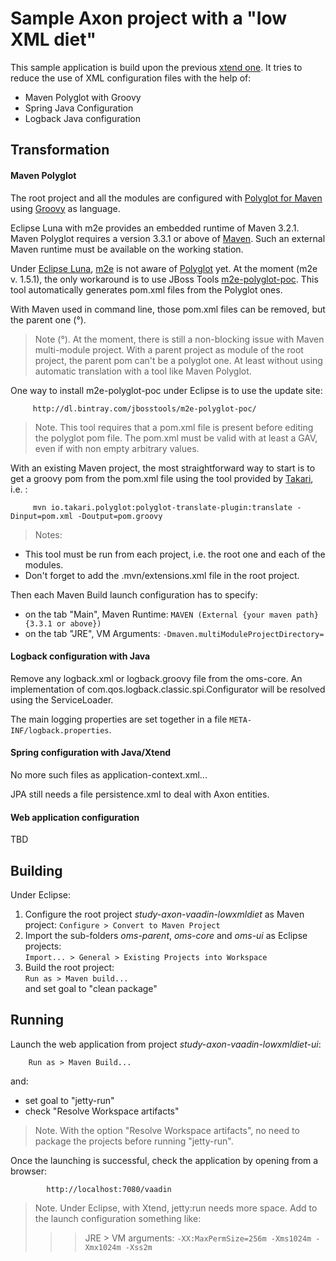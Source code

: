 Sample Axon project with a "low XML diet"
======

This sample application is build upon the previous [xtend one](../xtend). It tries to reduce the use of XML configuration files with the help of:

* Maven Polyglot with Groovy
* Spring Java Configuration
* Logback Java configuration

Transformation
-------

#### Maven Polyglot ####

The root project and all the modules are configured with [Polyglot for Maven](https://github.com/takari/maven-polyglot) using [Groovy](http://groovy-lang.org/) as language.

Eclipse Luna with m2e provides an embedded runtime of Maven 3.2.1. Maven Polyglot requires a version 3.3.1 or above of [Maven](https://maven.apache.org/). Such an external Maven runtime must be available on the working station.

Under [Eclipse Luna](https://projects.eclipse.org/releases/luna), [m2e](http://eclipse.org/m2e/) is not aware of [Polyglot](https://github.com/takari/maven-polyglot) yet. At the moment (m2e v. 1.5.1), the only workaround is to use JBoss Tools [m2e-polyglot-poc](https://github.com/jbosstools/m2e-polyglot-poc). This tool automatically generates pom.xml files from the Polyglot ones.

With Maven used in command line, those pom.xml files can be removed, but the parent one (°).

>Note (°). At the moment, there is still a non-blocking issue with Maven multi-module project. With a parent project as module of the root project, the parent pom can't be a polyglot one. At least without using automatic translation with a tool like Maven Polyglot.

One way to install m2e-polyglot-poc under Eclipse is to use the update site:
         
         http://dl.bintray.com/jbosstools/m2e-polyglot-poc/
         
> Note. This tool requires that a pom.xml file is present before editing the polyglot pom file. The pom.xml must be valid with at least a GAV, even if with non empty arbitrary values.  

With an existing Maven project, the most straightforward way to start is to get a groovy pom from the pom.xml file using the tool provided by [Takari](http://takari.io/), i.e. :

         mvn io.takari.polyglot:polyglot-translate-plugin:translate -Dinput=pom.xml -Doutput=pom.groovy

>Notes:  
- This tool must be run from each project, i.e. the root one and each of the modules.   
- Don't forget to add the .mvn/extensions.xml file in the root project.

Then each Maven Build launch configuration has to specify:

* on the tab "Main", Maven Runtime: `MAVEN (External {your maven path} {3.3.1 or above})`
* on the tab "JRE", VM Arguments: `-Dmaven.multiModuleProjectDirectory=`

#### Logback configuration with Java ####

Remove any logback.xml or logback.groovy file from the oms-core. An implementation of com.qos.logback.classic.spi.Configurator will be resolved using the ServiceLoader.

The main logging properties are set together in a file `META-INF/logback.properties`.

#### Spring configuration with Java/Xtend ####

No more such files as application-context.xml...

JPA still needs a file persistence.xml to deal with Axon entities.

#### Web application configuration ####

TBD

Building
------

Under Eclipse:

1. Configure the root project *study-axon-vaadin-lowxmldiet* as Maven project:
  `Configure > Convert to Maven Project`  
1. Import the sub-folders *oms-parent*, *oms-core* and *oms-ui* as Eclipse projects:  
`Import... > General > Existing Projects into Workspace`
1. Build the root project:  
`Run as > Maven build...`  
 and set goal to "clean package"  
 
Running
------

Launch the web application from project *study-axon-vaadin-lowxmldiet-ui*:

        Run as > Maven Build... 
and:

- set goal to "jetty-run"
- check "Resolve Workspace artifacts"

>Note. With the option "Resolve Workspace artifacts", no need to package the projects before running "jetty-run".
 
Once the launching is successful, check the application by opening from a browser:

            http://localhost:7080/vaadin
        
>Note. Under Eclipse, with Xtend, jetty:run needs more space. Add to the launch configuration something like:  
>>>JRE > VM arguments: `-XX:MaxPermSize=256m -Xms1024m -Xmx1024m -Xss2m`
